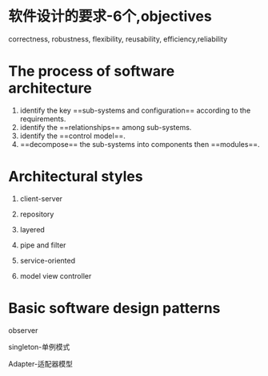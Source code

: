 # 软件设计的要求-6个,objectives

correctness, robustness, flexibility, reusability, efficiency,reliability

# The process of software architecture

1. identify the key ==sub-systems and configuration== according to the requirements.
2. identify the ==relationships== among sub-systems.
2. identify the ==control model==.
2. ==decompose== the sub-systems into components then ==modules==.

# Architectural styles

1. client-server

2. repository

3. layered 

4. pipe and filter

5. service-oriented
6. model view controller

# Basic software design patterns

observer

singleton-单例模式

Adapter-适配器模型

